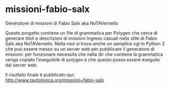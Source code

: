 # missioni-fabio-salx
Generatore di missioni di Fabio Salx aka NoTAVernello

Questo progetto contiene un file di grammatica per Polygen che cerca
di generare titoli e descrizioni di missioni Ingress casuali nello stile 
di Fabio Salx aka NoTAVernello. Nella root si trova anche un semplice 
cgi in Python 2 che può essere messo su un server web per pubblicare il
generatore di missioni: per funzionare necessita che nella dir che contiene
la grammatica venga copiato l'eseguibile di polygen e che questo possa
essere eseguito dal server web.

Il risultato finale è pubblicato qui:
http://www.tautologica.org/missioni+fabio-salx
